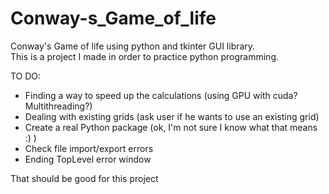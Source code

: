 # Conway-s_Game_of_life
Conway's Game of life using python and tkinter GUI library.<br>
This is a project I made in order to practice python programming.<br>

TO DO:
- Finding a way to speed up the calculations (using GPU with cuda? Multithreading?)
- Dealing with existing grids (ask user if he wants to use an existing grid)
- Create a real Python package (ok, I'm not sure I know what that means :) )
- Check file import/export errors
- Ending TopLevel error window

That should be good for this project
